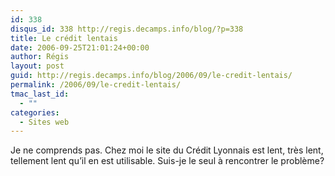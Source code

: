 ```yaml
---
id: 338
disqus_id: 338 http://regis.decamps.info/blog/?p=338
title: Le crédit lentais
date: 2006-09-25T21:01:24+00:00
author: Régis
layout: post
guid: http://regis.decamps.info/blog/2006/09/le-credit-lentais/
permalink: /2006/09/le-credit-lentais/
tmac_last_id:
  - ""
categories:
  - Sites web
---
```

Je ne comprends pas. Chez moi le site du Crédit Lyonnais est lent, très lent, tellement lent qu’il en est utilisable. Suis-je le seul à rencontrer le problème?
